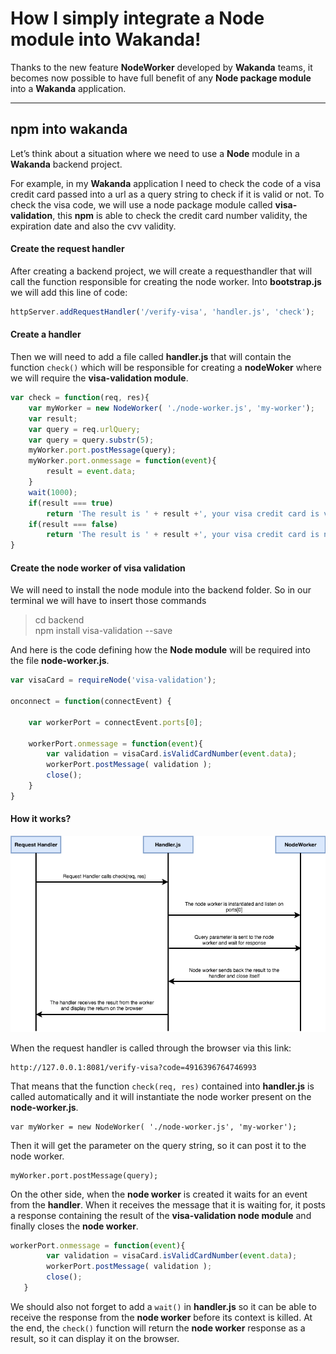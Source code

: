 How I simply integrate a Node module into Wakanda!
===================


Thanks to the new feature **NodeWorker** developed by **Wakanda** teams, it becomes now possible to have full benefit of any **Node package module** into a **Wakanda** application.


----------


npm into wakanda
-------------

Let’s think about a situation where we need to use a **Node** module in a **Wakanda** backend project. 

For example, in my **Wakanda** application I need to check the code of a visa credit card passed into a url as a query string to check if it is valid or not.
To check the visa code, we will use a node package module called **visa-validation**, this **npm** is able to check the credit card number validity, the expiration date and also the cvv validity.

#### Create the request handler

After creating a backend project, we will create a requesthandler that will call the function responsible for creating the node worker. Into **bootstrap.js** we will add this line of code:

```javascript
httpServer.addRequestHandler('/verify-visa', 'handler.js', 'check');
```


#### Create a handler

Then we will need to add a file called **handler.js** that will contain the function ```check()``` which will be responsible for creating a **nodeWoker** where we will require the **visa-validation module**.
```javascript
var check = function(req, res){
	var myWorker = new NodeWorker( './node-worker.js', 'my-worker');
	var result;
	var query = req.urlQuery;
	var query = query.substr(5);
	myWorker.port.postMessage(query);
	myWorker.port.onmessage = function(event){
		result = event.data;	
	}
	wait(1000);
	if(result === true)	
		return 'The result is ' + result +', your visa credit card is valid'
	if(result === false) 
		return 'The result is ' + result +', your visa credit card is not valid'
}

```


#### Create the node worker of visa validation

We will need to install the node module into the backend folder. So in our terminal we will have to insert those commands
> cd backend<br>
> npm install visa-validation --save

And here is the code defining how the **Node module** will be required into the file **node-worker.js**.
```javascript
var visaCard = requireNode('visa-validation');

onconnect = function(connectEvent) {

    var workerPort = connectEvent.ports[0];
    
    workerPort.onmessage = function(event){
    	var validation = visaCard.isValidCardNumber(event.data);
    	workerPort.postMessage( validation );
		close();
    }
}
```

#### How it works?
![Alt text](/assets/nodeWorkerProcess.png?raw=true "node worker")

When the request handler is called through the browser via this link:
```
http://127.0.0.1:8081/verify-visa?code=4916396764746993
```
That means that the function ```check(req, res)``` contained into **handler.js** is called automatically and it will instantiate the node worker present on the **node-worker.js**.
```
var myWorker = new NodeWorker( './node-worker.js', 'my-worker');
```
Then it will get the parameter on the query string, so it can post it to the node worker.
```
myWorker.port.postMessage(query);
```

On the other side, when the **node worker** is created it waits for an event from the **handler**. When it receives the message that it is waiting for, it posts a response containing the result of the **visa-validation node module** and finally closes the **node worker**.
```javascript
workerPort.onmessage = function(event){
    	var validation = visaCard.isValidCardNumber(event.data);
    	workerPort.postMessage( validation );
		close();
   }
```
We should also not forget to add a ```wait()``` in **handler.js** so it can be able to receive the response from the **node worker** before its context is killed. At the end, the ```check()``` function will return the **node worker** response as a result, so it can display it on the browser.
